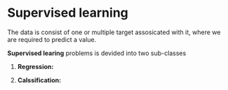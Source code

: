 # Supervised learning

The data is consist of one or multiple target assosicated with it, where we are required to predict a value. 

**Supervised learing** problems is devided into two sub-classes

1. **Regression:**

2. **Calssification:**
